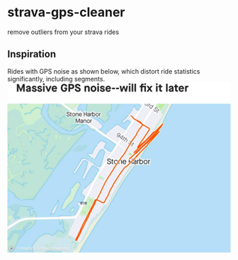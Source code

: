 # strava-gps-cleaner
remove outliers from your strava rides

## Inspiration
Rides with GPS noise as shown below, which distort ride statistics significantly, including segments.
![alt text](https://github.com/sunssoldier/strava-gps-cleaner/blob/master/inspiration.jpg)
